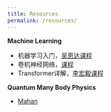 ```yaml
---
title: Resources
permalink: /resources/
---
```


**Machine Learning**
- 机器学习入门，[吴恩达课程](https://www.bilibili.com/video/BV1owrpYKEtP/?spm_id_from=333.337.search-card.all.click)
- 卷机神经网络，[课程](https://www.bilibili.com/video/BV1UP4y1L7t4/?spm_id_from=333.337.search-card.all.click)
- Transformer详解，[李宏毅课程](https://www.bilibili.com/video/BV1v3411r78R?spm_id_from=333.788.videopod.episodes)

**Quantum Many Body Physics**
- [Mahan](../books/Mahan2000_Book_Many-ParticlePhysics.pdf)